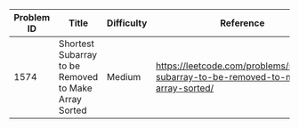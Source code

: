| Problem ID | Title | Difficulty | Reference
| --- | --- | --- | ---
| 1574 | Shortest Subarray to be Removed to Make Array Sorted | Medium | https://leetcode.com/problems/shortest-subarray-to-be-removed-to-make-array-sorted/

